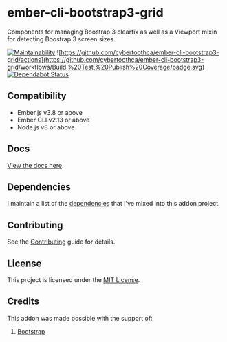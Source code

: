 # ember-cli-bootstrap3-grid

Components for managing Boostrap 3 clearfix as well as a Viewport mixin for detecting Boostrap 3 screen sizes.

[![Maintainability](https://api.codeclimate.com/v1/badges/a5acd1c21cc1fddb227b/maintainability)](https://codeclimate.com/github/cybertoothca/ember-cli-bootstrap3-grid/maintainability)
![https://github.com/cybertoothca/ember-cli-bootstrap3-grid/actions](https://github.com/cybertoothca/ember-cli-bootstrap3-grid/workflows/Build,%20Test,%20Publish%20Coverage/badge.svg)
[![Dependabot Status](https://api.dependabot.com/badges/status?host=github&repo=cybertoothca/ember-cli-bootstrap3-grid)](https://dependabot.com/compatibility-score/?dependency-name=ember-cli-bootstrap3-grid&package-manager=npm_and_yarn)

## Compatibility

* Ember.js v3.8 or above
* Ember CLI v2.13 or above
* Node.js v8 or above

## Docs

[View the docs here](ORIGINAL_README.md).

## Dependencies

I maintain a list of the [dependencies](DEPENDENCIES.md) that I've mixed into this addon project.

## Contributing

See the [Contributing](CONTRIBUTING.md) guide for details.

## License

This project is licensed under the [MIT License](LICENSE.md).

## Credits

This addon was made possible with the support of:

1. [Bootstrap](https://github.com/twbs/bootstrap)
